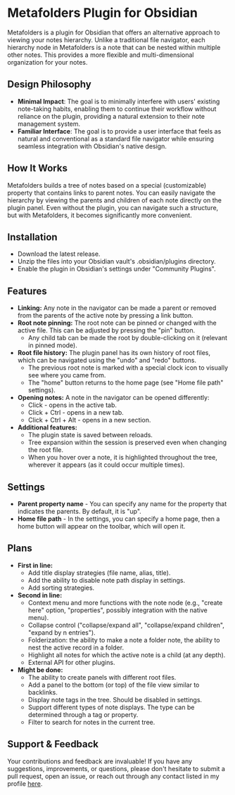# Metafolders Plugin for Obsidian

Metafolders is a plugin for Obsidian that offers an alternative approach to viewing your notes hierarchy. Unlike a traditional file navigator, each hierarchy node in Metafolders is a note that can be nested within multiple other notes. This provides a more flexible and multi-dimensional organization for your notes.

## Design Philosophy

-   **Minimal Impact**: The goal is to minimally interfere with users' existing note-taking habits, enabling them to continue their workflow without reliance on the plugin, providing a natural extension to their note management system.
-   **Familiar Interface**: The goal is to provide a user interface that feels as natural and conventional as a standard file navigator while ensuring seamless integration with Obsidian's native design.

## How It Works

Metafolders builds a tree of notes based on a special (customizable) property that contains links to parent notes. You can easily navigate the hierarchy by viewing the parents and children of each note directly on the plugin panel. Even without the plugin, you can navigate such a structure, but with Metafolders, it becomes significantly more convenient.

## Installation

-   Download the latest release.
-   Unzip the files into your Obsidian vault's .obsidian/plugins directory.
-   Enable the plugin in Obsidian's settings under "Community Plugins".

## Features

-   **Linking:** Any note in the navigator can be made a parent or removed from the parents of the active note by pressing a link button.
-   **Root note pinning:** The root note can be pinned or changed with the active file. This can be adjusted by pressing the "pin" button.
    -   Any child tab can be made the root by double-clicking on it (relevant in pinned mode).
-   **Root file history:** The plugin panel has its own history of root files, which can be navigated using the "undo" and "redo" buttons.
    -   The previous root note is marked with a special clock icon to visually see where you came from.
    -   The "home" button returns to the home page (see "Home file path" settings).
-   **Opening notes:** A note in the navigator can be opened differently:
    -   Click - opens in the active tab.
    -   Click + Ctrl - opens in a new tab.
    -   Click + Ctrl + Alt - opens in a new section.
-   **Additional features:**
    -   The plugin state is saved between reloads.
    -   Tree expansion within the session is preserved even when changing the root file.
    -   When you hover over a note, it is highlighted throughout the tree, wherever it appears (as it could occur multiple times).

## Settings

-   **Parent property name** - You can specify any name for the property that indicates the parents. By default, it is "up".
-   **Home file path** - In the settings, you can specify a home page, then a home button will appear on the toolbar, which will open it.

## Plans

-   **First in line:**
    -   Add title display strategies (file name, alias, title).
    -   Add the ability to disable note path display in settings.
    -   Add sorting strategies.
-   **Second in line:**
    -   Context menu and more functions with the note node (e.g., "create here" option, "properties", possibly integration with the native menu).
    -   Collapse control ("collapse/expand all", "collapse/expand children", "expand by n entries").
    -   Folderization: the ability to make a note a folder note, the ability to nest the active record in a folder.
    -   Highlight all notes for which the active note is a child (at any depth).
    -   External API for other plugins.
-   **Might be done:**
    -   The ability to create panels with different root files.
    -   Add a panel to the bottom (or top) of the file view similar to backlinks.
    -   Display note tags in the tree. Should be disabled in settings.
    -   Support different types of note displays. The type can be determined through a tag or property.
    -   Filter to search for notes in the current tree.

## Support & Feedback

Your contributions and feedback are invaluable! If you have any suggestions, improvements, or questions, please don't hesitate to submit a pull request, open an issue, or reach out through any contact listed in my profile [here](https://github.com/makary-s).
